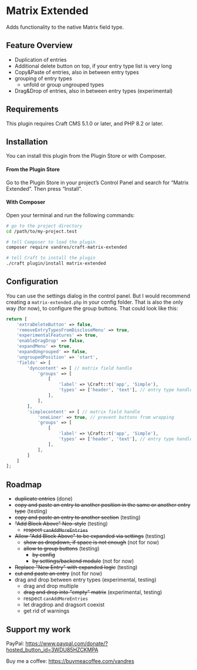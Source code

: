 # Matrix Extended

Adds functionality to the native Matrix field type.

## Feature Overview

- Duplication of entries
- Additional delete button on top, if your entry type list is very long 
- Copy&Paste of entries, also in between entry types
- grouping of entry types
  - unfold or group ungrouped types
- Drag&Drop of entries, also in between entry types (experimental)

## Requirements

This plugin requires Craft CMS 5.1.0 or later, and PHP 8.2 or later.

## Installation

You can install this plugin from the Plugin Store or with Composer.

#### From the Plugin Store

Go to the Plugin Store in your project’s Control Panel and search for “Matrix Extended”. Then press “Install”.

#### With Composer

Open your terminal and run the following commands:

```bash
# go to the project directory
cd /path/to/my-project.test

# tell Composer to load the plugin
composer require vandres/craft-matrix-extended

# tell Craft to install the plugin
./craft plugin/install matrix-extended
```

## Configuration

You can use the settings dialog in the control panel. But I would recommend creating a `matrix-extended.php` in your config folder. 
That is also the only way (for now), to configure the group buttons. That could look like this:

```php
return [
    'extraDeleteButton' => false,
    'removeEntryTypesFromDiscloseMenu' => true,
    'experimentalFeatures' => true,
    'enableDragDrop' => false,
    'expandMenu' => true,
    'expandUngrouped' => false,
    'ungroupedPosition' => 'start',
    'fields' => [
        'dyncontent' => [ // matrix field handle
            'groups' => [
                [
                    'label' => \Craft::t('app', 'Simple'),
                    'types' => ['header', 'text'], // entry type handles
                ],
            ],
        ],
        'simplecontent' => [ // matrix field handle
            'oneLiner' => true, // prevent buttons from wrapping
            'groups' => [
                [
                    'label' => \Craft::t('app', 'Simple'),
                    'types' => ['header', 'text'], // entry type handles
                ],
            ],
        ]
    ]
];

```

## Roadmap

- ~~duplicate entries~~ (done)
- ~~copy and paste an entry to another position in the same or another entry type~~ (testing)
- ~~copy and paste an entry to another section~~ (testing)
- ~~"Add Block Above" Neo-style~~ (testing)
  - ~~respect `canAddMoreEntries`~~
- ~~Allow "Add Block Above" to be expanded via settings~~ (testing)
  - ~~show as dropdown, if space is not enough~~ (not for now)
  - ~~allow to group buttons~~ (testing)
    - ~~by config~~
    - ~~by settings/backend module~~ (not for now)
- ~~Replace "New Entry" with expanded logic~~ (testing)
- ~~cut and paste an entry~~ (not for now)
- drag and drop between entry types (experimental, testing)
  - drag and drop multiple
  - ~~drag and drop into "empty" matrix~~ (experimental, testing)
  - respect `canAddMoreEntries`
  - let dragdrop and dragsort coexist
  - get rid of warnings

## Support my work

PayPal: https://www.paypal.com/donate/?hosted_button_id=3WDU85HZCKMPA

Buy me a coffee: https://buymeacoffee.com/vandres
